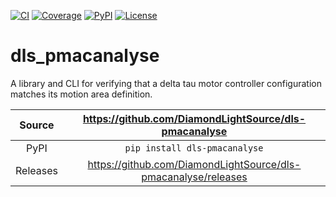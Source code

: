 [![CI](https://github.com/DiamondLightSource/dls-pmacanalyse/actions/workflows/ci.yml/badge.svg)](https://github.com/DiamondLightSource/dls-pmacanalyse/actions/workflows/ci.yml)
[![Coverage](https://codecov.io/gh/DiamondLightSource/dls-pmacanalyse/branch/main/graph/badge.svg)](https://codecov.io/gh/DiamondLightSource/dls-pmacanalyse)
[![PyPI](https://img.shields.io/pypi/v/dls-pmacanalyse.svg)](https://pypi.org/project/dls-pmacanalyse)
[![License](https://img.shields.io/badge/License-Apache%202.0-blue.svg)](https://www.apache.org/licenses/LICENSE-2.0)

# dls_pmacanalyse

A library and CLI for verifying that a delta tau motor controller
configuration matches its motion area definition.

Source          | <https://github.com/DiamondLightSource/dls-pmacanalyse>
:---:           | :---:
PyPI            | `pip install dls-pmacanalyse`
Releases        | <https://github.com/DiamondLightSource/dls-pmacanalyse/releases>
